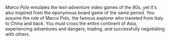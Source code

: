 *Marco Polo* emulates the text-adventure video games of the 80s, yet it's also inspired from the eponymous board game of the same period. You assume the role of Marco Polo, the famous explorer who traveled from Italy to China and back. You must cross the entire continent of Asia, experiencing adventures and dangers, trading, and successfully negotiating with others.
